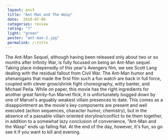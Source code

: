 ```yaml
---
 layout: post
 title: "Ant-Man and The Wasp"
 date:  2018-07-06
 categories: review
 rating: "7"
 light: "green"
 poster: "ant-man-2.jpg"
 permalink: /:title
---
```



The Ant-Man Sequel, although having been released only about two or so months after Infinity War, is fully focused on being an Ant-Man sequel. Taking place indepenedly of this year's Avengers film, we see Scott Lang dealing with the residual fallout from Civil War. The Ant-Man humor and shenanigans that made the first film such a fun watch are back in full force, coupled with clever grow/shrink fight choreography, witty banter, and Michael Peña. While on paper, this movie has the right ingredients for another great family-fun Marvel flick, it is unfortunately bogged down by one of Marvel's arguably  weakest villain presences to date. This comes as a disappointment as the movie's key components are present and well executed (action sequences, character humor, chemistry), but in the absence of a passable villain oriented storyline/conflict to tie them together, in addition to a somewhat lazy conclusion of convenience, "Ant-Man and the Wasp" ends up falling flat. At the end of the day, however, It's fun, so go see it if you want to kill and evening.
